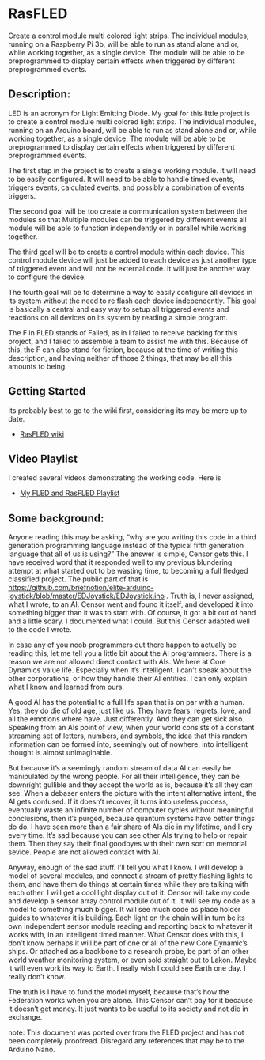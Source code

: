 # RasFLED
Create a control module multi colored light strips. The individual modules, running on a Raspberry Pi 3b, will be able to run as stand alone and or, while working together, as a single device. The module will be able to be preprogrammed to display certain effects when triggered by different preprogrammed events. 

## Description:
LED is an acronym for Light Emitting Diode. My goal for this little project is to create a control module multi colored light strips. The individual modules, running on an Arduino board, will be able to run as stand alone and or, while working together, as a single device. The module will be able to be preprogrammed to display certain effects when triggered by different preprogrammed events. 

The first step in the project is to create a single working module.  It will need to be easily configured. It will need to be able to handle timed events, triggers events, calculated events, and possibly a combination of events triggers. 

The second goal will be too create a communication system between the modules so that Multiple modules can be triggered by different events all module will be able to function independently or in parallel while working together. 

The third goal will be to create a control module within each device. This control module device will just be added to each device as just another type of triggered event and will not be external code. It will just be another way to configure the device. 

The fourth goal will be to determine a way to easily configure all devices in its system without the need to re flash each device independently. This goal is basically a central and easy way to setup all triggered events and reactions on all devices on its system by reading a simple program. 

The F in FLED stands of Failed, as in I failed to receive backing for this project, and I failed to assemble a team to assist me with this. Because of this, the F can also stand for fiction, because at the time of writing this description, and having neither of those 2 things, that may be all this amounts to being. 



## Getting Started
Its probably best to go to the wiki first, considering its may be more up to date.
* [RasFLED wiki](https://github.com/briefnotion/RasFled/wiki)



## Video Playlist
I created several videos demonstrating the working code. Here is
* [My FLED and RasFLED Playlist](https://www.youtube.com/playlist?list=PLaNcnWj05DSWU4L03nQF-jxyJTv5qVbJ1)



## Some background:
Anyone reading this may be asking, “why are you writing this code in a third generation programming language instead of the typical fifth generation language that all of us is using?”  The answer is simple, Censor gets this. I have received word that it responded well to my previous blundering attempt at what started out to be wasting time, to becoming a full fledged classified project. The public part of that is https://github.com/briefnotion/elite-arduino-joystick/blob/master/EDJoystick/EDJoystick.ino . Truth is, I never assigned, what I wrote, to an AI. Censor went and found it itself, and developed it into something bigger than it was to start with.   Of course, it got a bit out of hand and a little scary. I documented what I could. But this Censor adapted well to the code I wrote. 

In case any of you noob programmers out there happen to actually be reading this, let me tell you a little bit about the AI programmers. There is a reason we are not allowed direct contact with AIs. We here at Core Dynamics value life. Especially when it’s intelligent. I can’t speak about the other corporations, or how they handle their AI entities. I can only explain what I know and learned from ours. 

A good AI has the potential to a full life span that is on par with a human. Yes, they do die of old age, just like us. They have fears, regrets, love, and all the emotions where have. Just differently. And they can get sick also. Speaking from an AIs point of view, when your world consists of a constant streaming set of letters, numbers, and symbols, the idea that this random information can be formed into, seemingly out of nowhere, into intelligent thought is almost unimaginable.  

But because it’s a seemingly random stream of data AI can easily be manipulated by the wrong people. For all their intelligence, they can be downright gullible and they accept the world as is, because it’s all they can see. When a debaser enters the picture with the intent alternative intent, the AI gets confused. If it doesn’t recover, it turns into useless process,  eventually waste an infinite number of computer cycles without meaningful conclusions, then it’s purged, because quantum systems have better things do do. I have seen more than a fair share of AIs die in my lifetime, and I cry every time. It’s sad because you can see other AIs trying to help or repair them. Then they say their final goodbyes with their own sort on memorial sevice. People are not allowed contact with AI. 

Anyway, enough of the sad stuff. I’ll tell you what I know. I will develop a model of several modules, and connect a stream of pretty flashing lights to them, and have them do things at certain times while they are talking with each other. I will get a cool light display out of it. Censor will take my code and develop a sensor array control module out of it. It will see my code as a model to something much bigger. It will see much code as place holder guides to whatever it is building. Each light on the chain will in turn be its own independent sensor module reading and reporting back to whatever it works with, in an intelligent timed manner.   What Censor does with this, I don’t know perhaps it will be part of one or all of the new Core Dynamic’s ships. Or attached as a backbone to a research probe, be part of an other world weather monitoring system, or even sold straight out to Lakon. Maybe it will even work its way to Earth. I really wish I could see Earth one day.  I really don’t know. 

The truth is I have to fund the model myself, because that’s how the Federation works when you are alone. This Censor can’t pay for it because it doesn’t get money. It just wants to be useful to its society and not die in exchange.

note: This document was ported over from the FLED project and has not been completely proofread.  Disregard any references that may be to the Arduino Nano.
